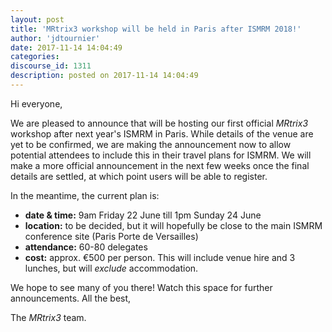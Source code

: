 ```yaml
---
layout: post
title: 'MRtrix3 workshop will be held in Paris after ISMRM 2018!'
author: 'jdtournier'
date: 2017-11-14 14:04:49
categories:
discourse_id: 1311
description: posted on 2017-11-14 14:04:49
---
```

Hi everyone, 

We are pleased to announce that will be hosting our first official _MRtrix3_ workshop after next year's ISMRM in Paris. While details of the venue are yet to be confirmed, we are making the announcement now to allow potential attendees to include this in their travel plans for ISMRM. We will make a more official announcement in the next few weeks once the final details are settled, at which point users will be able to register. 

In the meantime, the current plan is:

- **date & time:** 9am Friday 22 June till 1pm Sunday 24 June
- **location:** to be decided, but it will hopefully be close to the main ISMRM conference site (Paris Porte de Versailles)
- **attendance:** 60-80 delegates
- **cost:** approx. €500 per person. This will include venue hire and 3 lunches, but will _exclude_ accommodation. 

We hope to see many of you there! Watch this space for further announcements. 
All the best,

The _MRtrix3_ team.
            
